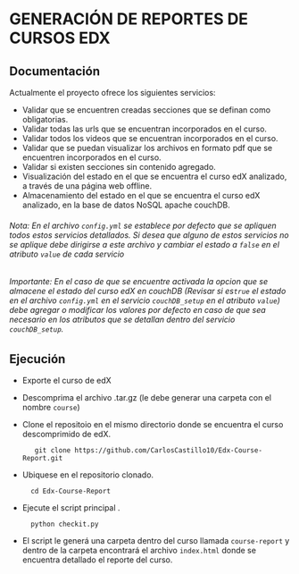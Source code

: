 # GENERACIÓN DE REPORTES DE CURSOS EDX
## Documentación
Actualmente el proyecto ofrece los siguientes servicios:
* Validar que se encuentren creadas secciones que se definan como obligatorias.
* Validar todas las urls que se encuentran incorporados en el curso.
* Validar todos los videos que se encuentran incorporados en el curso.
* Validar que se puedan visualizar los archivos en formato pdf que se encuentren incorporados en el curso.
* Validar si existen secciones sin contenido agregado.
* Visualización del estado en el que se encuentra el curso edX analizado, a través de una página web offline.
* Almacenamiento del estado en el que se encuentra el curso edX analizado, en la  base de datos NoSQL apache couchDB.

###### Nota: En el archivo ```config.yml``` se establece por defecto que se apliquen todos estos servicios detallados. Si desea que alguno de estos servicios no se aplique debe dirigirse a este archivo y cambiar el estado a ```false``` en el atributo ```value``` de cada servicio

###### Importante: En el caso de que se encuentre activada la opcion que se almacene el estado del curso edX en couchDB (Revisar si es```true``` el estado en el archivo ```config.yml``` en el servicio ```couchDB_setup``` en el atributo ```value```) debe agregar o modificar los valores por defecto en caso de que sea necesario en los atributos que se detallan dentro del servicio ```couchDB_setup```.

## Ejecución
* Exporte el curso de edX
* Descomprima el archivo .tar.gz (le debe generar una carpeta con el nombre ```course```)
* Clone el repositoio en el mismo directorio donde se encuentra el curso descomprimido de edX.   

		 git clone https://github.com/CarlosCastillo10/Edx-Course-Report.git
* Ubiquese en el repositorio clonado.

		cd Edx-Course-Report
* Ejecute el script principal .

		python checkit.py
* El script le generá una carpeta dentro del curso llamada ```course-report``` y dentro de la carpeta encontrará el archivo ``index.html`` donde se encuentra detallado el reporte del curso.
